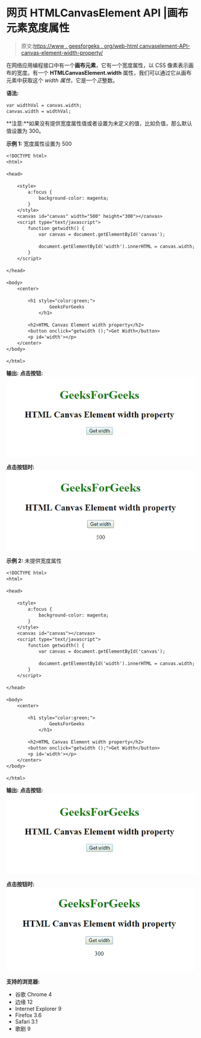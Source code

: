 # 网页 HTMLCanvasElement API |画布元素宽度属性

> 原文:[https://www . geesforgeks . org/web-html canvaselement-API-canvas-element-width-property/](https://www.geeksforgeeks.org/web-htmlcanvaselement-api-canvas-element-width-property/)

在网络应用编程接口中有一个**画布元素**，它有一个宽度属性，以 CSS 像素表示画布的宽度。有一个 **HTMLCanvasElement.width** 属性，我们可以通过它从画布元素中获取这个 *width 属性*，它是一个*正*整数。

**语法:**

```
var widthVal = canvas.width;
canvas.width = widthVal;
```

**注意:**如果没有提供宽度属性值或者设置为未定义的值，比如负值，那么默认值设置为 300。

**示例 1:** 宽度属性设置为 500

```
<!DOCTYPE html>
<html>

<head>

    <style>
        a:focus {
            background-color: magenta;
        }
    </style>
    <canvas id="canvas" width="500" height="300"></canvas>
    <script type="text/javascript">
        function getwidth() {
            var canvas = document.getElementById('canvas');

            document.getElementById('width').innerHTML = canvas.width;
        }
    </script>

</head>

<body>
    <center>

        <h1 style="color:green;">  
                GeeksForGeeks  
            </h1>

        <h2>HTML Canvas Element width property</h2>
        <button onclick="getwidth ();">Get Width</button>
        <p id='width'></p>
    </center>
</body>

</html>
```

**输出:**
**点击按钮:**
![](img/d85be61be64cbb71548df8bc78449613.png)

**点击按钮时:**
![](img/564cd0104966087850b59616ceccddf0.png)

**示例 2:** 未提供宽度属性

```
<!DOCTYPE html>
<html>

<head>

    <style>
        a:focus {
            background-color: magenta;
        }
    </style>
    <canvas id="canvas"></canvas>
    <script type="text/javascript">
        function getwidth() {
            var canvas = document.getElementById('canvas');

            document.getElementById('width').innerHTML = canvas.width;
        }
    </script>

</head>

<body>
    <center>

        <h1 style="color:green;">  
                GeeksForGeeks  
            </h1>

        <h2>HTML Canvas Element width property</h2>
        <button onclick="getwidth ();">Get Width</button>
        <p id='width'></p>
    </center>
</body>

</html>
```

**输出:**
**点击按钮:**
![](img/d85be61be64cbb71548df8bc78449613.png)

**点击按钮时:**
![](img/1664b0dbe82fab2b9e00d2756f68aee5.png)

**支持的浏览器:**

*   谷歌 Chrome 4
*   边缘 12
*   Internet Explorer 9
*   Firefox 3.6
*   Safari 3.1
*   歌剧 9